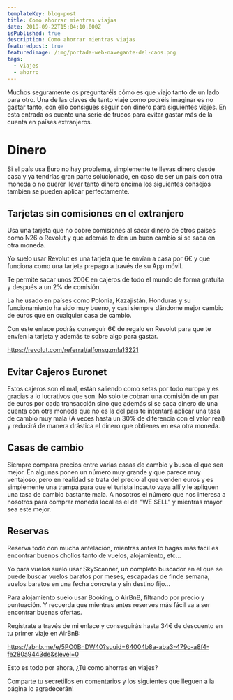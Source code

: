 ```yaml
---
templateKey: blog-post
title: Como ahorrar mientras viajas
date: 2019-09-22T15:04:10.000Z
isPublished: true
description: Como ahorrar mientras viajas
featuredpost: true
featuredimage: /img/portada-web-navegante-del-caos.png
tags:
  - viajes
  - ahorro
---
```

Muchos seguramente os preguntaréis cómo es que viajo tanto de un lado para otro. Una de las claves de tanto viaje como podréis imaginar es no gastar tanto, con ello consigues seguir con dinero para siguientes viajes. En esta entrada os cuento una serie de trucos para evitar gastar más de la cuenta en países extranjeros.

# Dinero

Si el país usa Euro no hay problema, simplemente te llevas dinero desde casa y ya tendrías gran parte solucionado, en caso de ser un país con otra moneda o no querer llevar tanto dinero encima los siguientes consejos tambien se pueden aplicar perfectamente.

## Tarjetas sin comisiones en el extranjero

Usa una tarjeta que no cobre comisiones al sacar dinero de otros países como N26 o Revolut y que además te den un buen cambio si se saca en otra moneda.

Yo suelo usar Revolut es una tarjeta que te envían a casa por 6€ y que funciona como una tarjeta prepago a través de su App móvil.

Te permite sacar unos 200€ en cajeros de todo el mundo de forma gratuita y después a un 2% de comisión.

La he usado en países como Polonia, Kazajistán, Honduras y su funcionamiento ha sido muy bueno, y casi siempre dándome mejor cambio de euros que en cualquier casa de cambio.

Con este enlace podrás conseguir 6€ de regalo en Revolut para que te envíen la tarjeta y además te sobre algo para gastar.

<https://revolut.com/referral/alfonsqzm!a13221>

## **Evitar Cajeros Euronet**

Estos cajeros son el mal, están saliendo como setas por todo europa y es gracias a lo lucrativos que son.
No solo te cobran una comisión de un par de euros por cada transacción sino que además si se saca dinero de una cuenta con otra moneda que no es la del país te intentará aplicar una tasa de cambio muy mala (A veces hasta un 30% de diferencia con el valor real) y reducirá de manera drástica el dinero que obtienes en esa otra moneda.

## Casas de cambio

Siempre compara precios entre varias casas de cambio y busca el que sea mejor.
En algunas ponen un número muy grande y que parece muy ventajoso, pero en realidad se trata del precio al que venden euros y es simplemente una trampa para que el turista incauto vaya allí y le apliquen una tasa de cambio bastante mala.
A nosotros el número que nos interesa a nosotros para comprar moneda local es el de "WE SELL" y mientras mayor sea este mejor.

## Reservas

Reserva todo con mucha antelación, mientras antes lo hagas más fácil es encontrar buenos chollos tanto de vuelos, alojamiento, etc...

Yo para vuelos suelo usar SkyScanner, un completo buscador en el que se puede buscar vuelos baratos por meses, escapadas de finde semana, vuelos baratos en una fecha concreta y sin destino fijo...

Para alojamiento suelo usar Booking, o AirBnB, filtrando por precio y puntuación. Y recuerda que mientras antes reserves más fácil va a ser encontrar buenas ofertas.

Regístrate a través de mi enlace y conseguirás hasta 34€ de descuento en tu primer viaje en AirBnB:

<https://abnb.me/e/5PO0BnDW40?suuid=64004b8a-aba3-479c-a8f4-fe280a9443de&slevel=0>

Esto es todo por ahora, ¿Tú como ahorras en viajes? 

Comparte tu secretillos en comentarios y los siguientes que lleguen a la página lo agradecerán!

